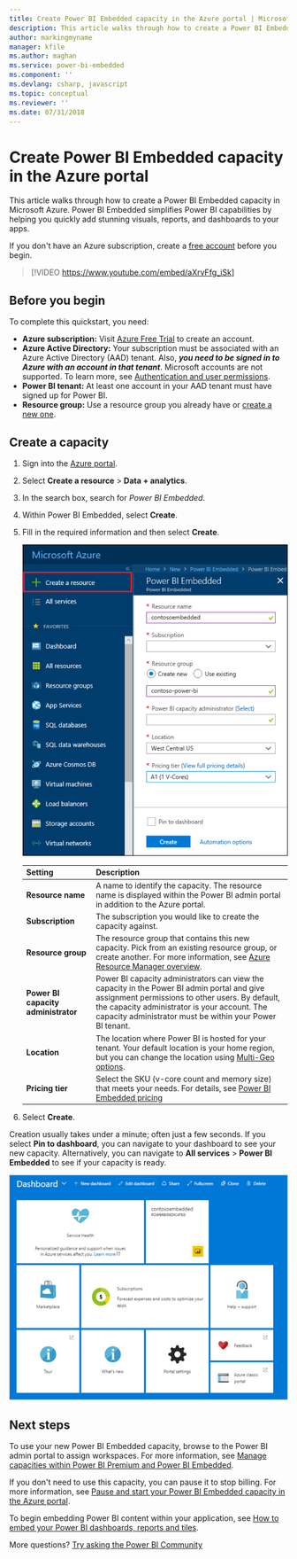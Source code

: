 ```yaml
---
title: Create Power BI Embedded capacity in the Azure portal | Microsoft Docs
description: This article walks through how to create a Power BI Embedded capacity in Microsoft Azure.
author: markingmyname
manager: kfile
ms.author: maghan
ms.service: power-bi-embedded
ms.component: ''
ms.devlang: csharp, javascript
ms.topic: conceptual
ms.reviewer: ''
ms.date: 07/31/2018
---
```

# Create Power BI Embedded capacity in the Azure portal

This article walks through how to create a Power BI Embedded capacity in Microsoft Azure. Power BI Embedded simplifies Power BI capabilities by helping you quickly add stunning visuals, reports, and dashboards to your apps.

If you don't have an Azure subscription, create a [free account](https://azure.microsoft.com/free/) before you begin.

> [!VIDEO https://www.youtube.com/embed/aXrvFfg_iSk]

## Before you begin

To complete this quickstart, you need:

* **Azure subscription:** Visit [Azure Free Trial](https://azure.microsoft.com/free/) to create an account.
* **Azure Active Directory:** Your subscription must be associated with an Azure Active Directory (AAD) tenant. Also, ***you need to be signed in to Azure with an account in that tenant***. Microsoft accounts are not supported. To learn more, see [Authentication and user permissions](https://docs.microsoft.com/azure/analysis-services/analysis-services-manage-users).
* **Power BI tenant:** At least one account in your AAD tenant must have signed up for Power BI.
* **Resource group:** Use a resource group you already have or [create a new one](https://docs.microsoft.com/azure/azure-resource-manager/resource-group-overview).

## Create a capacity

1. Sign into the [Azure portal](https://portal.azure.com/).

2. Select **Create a resource** > **Data + analytics**.

3. In the search box, search for *Power BI Embedded*.

4. Within Power BI Embedded, select **Create**.

5. Fill in the required information and then select **Create**.

    ![Fields to fill out to create new capacity](media/azure-pbie-create-capacity/azure-portal-create-power-bi-embedded.png)

    |Setting |Description |
    |---------|---------|
    |**Resource name**|A name to identify the capacity. The resource name is displayed within the Power BI admin portal in addition to the Azure portal.|
    |**Subscription**|The subscription you would like to create the capacity against.|
    |**Resource group**|The resource group that contains this new capacity. Pick from an existing resource group, or create another. For more information, see [Azure Resource Manager overview](https://docs.microsoft.com/azure/azure-resource-manager/resource-group-overview).|
    |**Power BI capacity administrator**|Power BI capacity administrators can view the capacity in the Power BI admin portal and give assignment permissions to other users. By default, the capacity administrator is your account. The capacity administrator must be within your Power BI tenant.|
    |**Location**|The location where Power BI is hosted for your tenant. Your default location is your home region, but you can change the location using [Multi-Geo options](embedded-multi-geo.md).
    |**Pricing tier**|Select the SKU (v-core count and memory size) that meets your needs.  For details, see [Power BI Embedded pricing](https://azure.microsoft.com/pricing/details/power-bi-embedded/)|

6. Select **Create**.

Creation usually takes under a minute; often just a few seconds. If you select **Pin to dashboard**, you can navigate to your dashboard to see your new capacity. Alternatively, you can navigate to **All services** > **Power BI Embedded** to see if your capacity is ready.

![Azure portal dashboard with Power BI Embedded capacity](media/azure-pbie-create-capacity/azure-portal-dashboard.png)

## Next steps

To use your new Power BI Embedded capacity, browse to the Power BI admin portal to assign workspaces. For more information, see [Manage capacities within Power BI Premium and Power BI Embedded](https://powerbi.microsoft.com/documentation/powerbi-admin-premium-manage/).

If you don't need to use this capacity, you can pause it to stop billing. For more information, see [Pause and start your Power BI Embedded capacity in the Azure portal](azure-pbie-pause-start.md).

To begin embedding Power BI content within your application, see [How to embed your Power BI dashboards, reports and tiles](https://powerbi.microsoft.com/documentation/powerbi-developer-embedding-content/).

More questions? [Try asking the Power BI Community](http://community.powerbi.com/)
